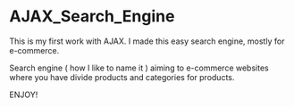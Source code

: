 # AJAX_Search_Engine
This is my first work with AJAX. I made this easy search engine, mostly for e-commerce.

Search engine ( how I like to name it ) aiming to e-commerce websites where you have divide products and categories for products. 

ENJOY! 
